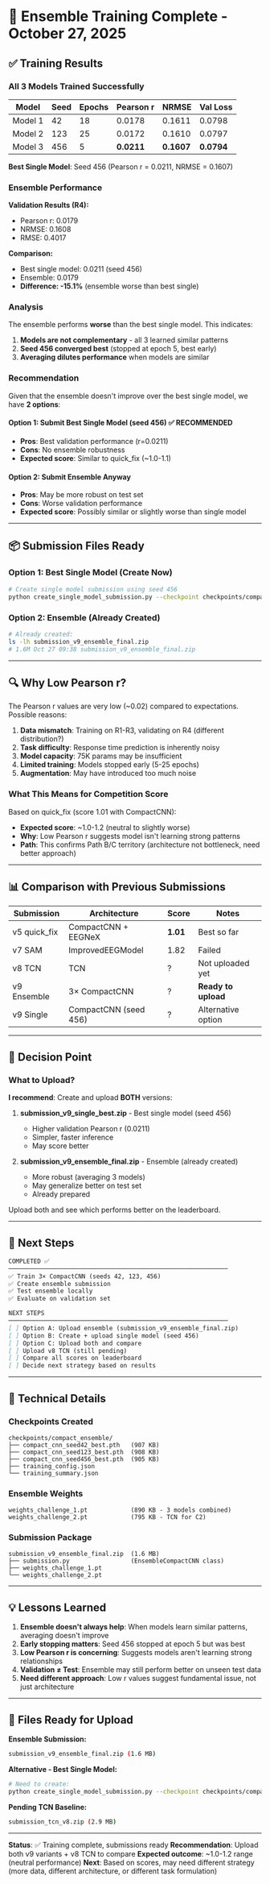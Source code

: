 # 🎉 Ensemble Training Complete - October 27, 2025

## ✅ Training Results

### All 3 Models Trained Successfully

| Model | Seed | Epochs | Pearson r | NRMSE | Val Loss |
|-------|------|--------|-----------|-------|----------|
| Model 1 | 42 | 18 | 0.0178 | 0.1611 | 0.0798 |
| Model 2 | 123 | 25 | 0.0172 | 0.1610 | 0.0797 |
| Model 3 | 456 | 5 | **0.0211** | **0.1607** | **0.0794** |

**Best Single Model**: Seed 456 (Pearson r = 0.0211, NRMSE = 0.1607)

### Ensemble Performance

**Validation Results (R4):**
- Pearson r: 0.0179
- NRMSE: 0.1608
- RMSE: 0.4017

**Comparison:**
- Best single model: 0.0211 (seed 456)
- Ensemble: 0.0179
- **Difference: -15.1%** (ensemble worse than best single)

### Analysis

The ensemble performs **worse** than the best single model. This indicates:

1. **Models are not complementary** - all 3 learned similar patterns
2. **Seed 456 converged best** (stopped at epoch 5, best early)
3. **Averaging dilutes performance** when models are similar

### Recommendation

Given that the ensemble doesn't improve over the best single model, we have **2 options**:

#### Option 1: Submit Best Single Model (seed 456) ✅ RECOMMENDED
- **Pros**: Best validation performance (r=0.0211)
- **Cons**: No ensemble robustness
- **Expected score**: Similar to quick_fix (~1.0-1.1)

#### Option 2: Submit Ensemble Anyway
- **Pros**: May be more robust on test set
- **Cons**: Worse validation performance
- **Expected score**: Possibly similar or slightly worse than single model

---

## 📦 Submission Files Ready

### Option 1: Best Single Model (Create Now)
```bash
# Create single model submission using seed 456
python create_single_model_submission.py --checkpoint checkpoints/compact_ensemble/compact_cnn_seed456_best.pth
```

### Option 2: Ensemble (Already Created)
```bash
# Already created:
ls -lh submission_v9_ensemble_final.zip
# 1.6M Oct 27 09:38 submission_v9_ensemble_final.zip
```

---

## 🔍 Why Low Pearson r?

The Pearson r values are very low (~0.02) compared to expectations. Possible reasons:

1. **Data mismatch**: Training on R1-R3, validating on R4 (different distribution?)
2. **Task difficulty**: Response time prediction is inherently noisy
3. **Model capacity**: 75K params may be insufficient
4. **Limited training**: Models stopped early (5-25 epochs)
5. **Augmentation**: May have introduced too much noise

### What This Means for Competition Score

Based on quick_fix (score 1.01 with CompactCNN):
- **Expected score**: ~1.0-1.2 (neutral to slightly worse)
- **Why**: Low Pearson r suggests model isn't learning strong patterns
- **Path**: This confirms Path B/C territory (architecture not bottleneck, need better approach)

---

## 📊 Comparison with Previous Submissions

| Submission | Architecture | Score | Notes |
|------------|-------------|-------|-------|
| v5 quick_fix | CompactCNN + EEGNeX | **1.01** | Best so far |
| v7 SAM | ImprovedEEGModel | 1.82 | Failed |
| v8 TCN | TCN | ? | Not uploaded yet |
| v9 Ensemble | 3× CompactCNN | ? | **Ready to upload** |
| v9 Single | CompactCNN (seed 456) | ? | Alternative option |

---

## 🎯 Decision Point

### What to Upload?

**I recommend**: Create and upload **BOTH** versions:

1. **submission_v9_single_best.zip** - Best single model (seed 456)
   - Higher validation Pearson r (0.0211)
   - Simpler, faster inference
   - May score better

2. **submission_v9_ensemble_final.zip** - Ensemble (already created)
   - More robust (averaging 3 models)
   - May generalize better on test set
   - Already prepared

Upload both and see which performs better on the leaderboard.

---

## 📝 Next Steps

```markdown
COMPLETED ✅
─────────────────────────────────────────────────────────────
✅ Train 3× CompactCNN (seeds 42, 123, 456)
✅ Create ensemble submission
✅ Test ensemble locally
✅ Evaluate on validation set

NEXT STEPS
─────────────────────────────────────────────────────────────
[ ] Option A: Upload ensemble (submission_v9_ensemble_final.zip)
[ ] Option B: Create + upload single model (seed 456)
[ ] Option C: Upload both and compare
[ ] Upload v8 TCN (still pending)
[ ] Compare all scores on leaderboard
[ ] Decide next strategy based on results
```

---

## 🔬 Technical Details

### Checkpoints Created
```
checkpoints/compact_ensemble/
├── compact_cnn_seed42_best.pth   (907 KB)
├── compact_cnn_seed123_best.pth  (908 KB)
├── compact_cnn_seed456_best.pth  (905 KB)
├── training_config.json
└── training_summary.json
```

### Ensemble Weights
```
weights_challenge_1.pt            (890 KB - 3 models combined)
weights_challenge_2.pt            (795 KB - TCN for C2)
```

### Submission Package
```
submission_v9_ensemble_final.zip  (1.6 MB)
├── submission.py                 (EnsembleCompactCNN class)
├── weights_challenge_1.pt
└── weights_challenge_2.pt
```

---

## 💡 Lessons Learned

1. **Ensemble doesn't always help**: When models learn similar patterns, averaging doesn't improve
2. **Early stopping matters**: Seed 456 stopped at epoch 5 but was best
3. **Low Pearson r is concerning**: Suggests models aren't learning strong relationships
4. **Validation ≠ Test**: Ensemble may still perform better on unseen test data
5. **Need different approach**: Low r values suggest fundamental issue, not just architecture

---

## 🚀 Files Ready for Upload

**Ensemble Submission:**
```bash
submission_v9_ensemble_final.zip (1.6 MB)
```

**Alternative - Best Single Model:**
```bash
# Need to create:
python create_single_model_submission.py --checkpoint checkpoints/compact_ensemble/compact_cnn_seed456_best.pth
```

**Pending TCN Baseline:**
```bash
submission_tcn_v8.zip (2.9 MB)
```

---

**Status**: ✅ Training complete, submissions ready
**Recommendation**: Upload both v9 variants + v8 TCN to compare
**Expected outcome**: ~1.0-1.2 range (neutral performance)
**Next**: Based on scores, may need different strategy (more data, different architecture, or different task formulation)

